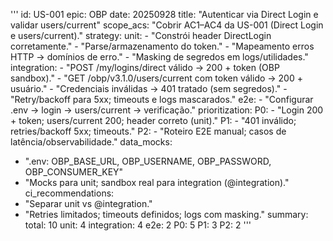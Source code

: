 '''
id: US-001
epic: OBP
date: 20250928
title: "Autenticar via Direct Login e validar users/current"
scope_acs: "Cobrir AC1–AC4 da US-001 (Direct Login e users/current)."
strategy:
  unit:
    - "Constrói header DirectLogin corretamente."
    - "Parse/armazenamento do token."
    - "Mapeamento erros HTTP → domínios de erro."
    - "Masking de segredos em logs/utilidades."
  integration:
    - "POST /my/logins/direct válido → 200 + token (OBP sandbox)."
    - "GET /obp/v3.1.0/users/current com token válido → 200 + usuário."
    - "Credenciais inválidas → 401 tratado (sem segredos)."
    - "Retry/backoff para 5xx; timeouts e logs mascarados."
  e2e:
    - "Configurar .env → login → users/current → verificação."
prioritization:
  P0:
    - "Login 200 + token; users/current 200; header correto (unit)."
  P1:
    - "401 inválido; retries/backoff 5xx; timeouts."
  P2:
    - "Roteiro E2E manual; casos de latência/observabilidade."
data_mocks:
  - ".env: OBP_BASE_URL, OBP_USERNAME, OBP_PASSWORD, OBP_CONSUMER_KEY"
  - "Mocks para unit; sandbox real para integration (@integration)."
ci_recommendations:
  - "Separar unit vs @integration."
  - "Retries limitados; timeouts definidos; logs com masking."
summary:
  total: 10
  unit: 4
  integration: 4
  e2e: 2
  P0: 5
  P1: 3
  P2: 2
'''
